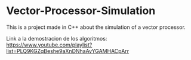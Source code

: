 # Vector-Processor-Simulation
This is a project made in C++ about the simulation of a vector processor.

Link a la demostracion de los algoritmos: https://www.youtube.com/playlist?list=PLQ9KGZqBeshe9aXnDNhaAvYGAMHACpArr
